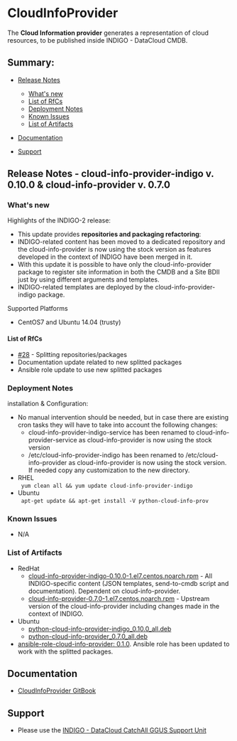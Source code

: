 # CloudInfoProvider

The **Cloud Information provider** generates a representation of cloud resources, to be published inside INDIGO - DataCloud CMDB.

## Summary:
<!--
* Updates
  * [CloudInfoProvider v. 0.10.0](https://indigo-dc.gitbooks.io/indigo-datacloud-releases/content/indigo1/seventh_update_of_indigo-1.html#cip)
  * [CloudInfoProvider v. 0.9.3](https://indigo-dc.gitbooks.io/indigo-datacloud-releases/content/indigo1/first_update_of_indigo-1.html#cip)
-->

* [Release Notes](#id1)
  * [What's new](#id2)
  * [List of RfCs](#id3)
  * [Deployment Notes](#id4)
  * [Known Issues](#id5)
  * [List of Artifacts](#id7)

* [Documentation](#id6)
* [Support](#id8)

<a id="id1"></a>
## Release Notes - cloud-info-provider-indigo v. 0.10.0 & cloud-info-provider v. 0.7.0

<a id="id2"></a>
### What's new

Highlights of the INDIGO-2 release:
* This update provides <b>repositories and packaging refactoring</b>: 
* INDIGO-related content has been moved to a dedicated repository and the cloud-info-provider is now using the stock version as features developed in the context of INDIGO have been merged in it. 
* With this update it is possible to have only the cloud-info-provider package to register site information in both the CMDB and a Site BDII just by using different arguments and templates. 
* INDIGO-related templates are deployed by the cloud-info-provider-indigo package.

Supported Platforms
* CentOS7 and Ubuntu 14.04 (trusty)

<a id="id3"></a>
#### List of RfCs 

* [#28](https://github.com/indigo-dc/cloud-info-provider/issues/28) - Splitting repositories/packages
* Documentation update related to new splitted packages
* Ansible role update to use new splitted packages

<a id="id4"></a>
### Deployment Notes

installation & Configuration:

* No manual intervention should be needed, but in case there are existing cron tasks they will have to take into account the following changes:
  * cloud-info-provider-indigo-service has been renamed to cloud-info-provider-service as cloud-info-provider is now using the stock version
  * /etc/cloud-info-provider-indigo has been renamed to /etc/cloud-info-provider as cloud-info-provider is now using the stock version. If needed copy any customization to the new directory.
* RHEL</br>
  ``` yum clean all && yum update cloud-info-provider-indigo```
* Ubuntu</br>
  ``` apt-get update && apt-get install -V python-cloud-info-prov```

<a id="id5"></a>
### Known Issues

* N/A

<a id="id7"></a>
### List of Artifacts

* RedHat
  * [cloud-info-provider-indigo-0.10.0-1.el7.centos.noarch.rpm](http://repo.indigo-datacloud.eu/repository/indigo/2/centos7/x86_64/base/cloud-info-provider-indigo-0.10.0-1.el7.centos.noarch.rpm) - All INDIGO-specific content (JSON templates, send-to-cmdb script and documentation). Dependent on cloud-info-provider.
  * [cloud-info-provider-0.7.0-1.el7.centos.noarch.rpm](http://repo.indigo-datacloud.eu/repository/indigo/2/centos7/x86_64/base/cloud-info-provider-0.7.0-1.el7.centos.noarch.rpm) - Upstream version of the cloud-info-provider including changes made in the context of INDIGO.
* Ubuntu
  * [python-cloud-info-provider-indigo_0.10.0_all.deb](http://repo.indigo-datacloud.eu/repository/indigo/1/ubuntu/dists/trusty/main/binary-amd64/python-cloud-info-provider-indigo_0.10.0_all.deb)
  * [python-cloud-info-provider_0.7.0_all.deb](http://repo.indigo-datacloud.eu/repository/indigo/1/ubuntu/dists/trusty/main/binary-amd64/python-cloud-info-provider_0.7.0_all.deb)
* [ansible-role-cloud-info-provider: 0.1.0](https://github.com/indigo-dc/ansible-role-cloud-info-provider). Ansible role has been updated to work with the splitted packages.

<a id="id6"></a>
## Documentation

* [CloudInfoProvider GitBook](https://indigo-dc.gitbooks.io/cloud-info-provider/content/) 

<a id="id8"></a>
## Support

* Please use the [INDIGO - DataCloud CatchAll GGUS Support Unit](https://wiki.egi.eu/wiki/GGUS:INDIGO_DataCloud_Catch-all_FAQ)
